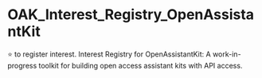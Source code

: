 # OAK_Interest_Registry_OpenAssistantKit
:star: to register interest. Interest Registry for OpenAssistantKit: A work-in-progress toolkit for building open access assistant kits with API access.

